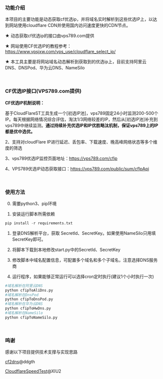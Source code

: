 ### 功能介绍

本项目的主要功能是动态获取cf优选ip，并将域名实时解析到这些优选IP上，以达到网站使用cloudflare CDN并使用国内访问速度更快的CDN节点。

★ 动态获取cf优选ip的接口由vps789.com提供

★ 网站使用CF优选IP的教程参考：https://www.vpsjxw.com/vps_use/cloudflare_select_ip/

★ 本工具主要是将网站域名动态解析到获取到的优选ip上，目前支持阿里云DNS、DNSPod、华为云DNS、NameSilo

<br>

### CF优选IP接口(VPS789.com提供)

**CF优选IP机制说明：**

基于CloudFlareST工具生成一个[初选IP池]，vps789固定24小时监测200-500个IP。每天根据网络情况综合评估，淘汰1/3网络较差的IP，然后从[初选IP池]补充到vps789中继续监测。**通过持续补充优选IP和IP优胜略汰机制，保证vps789上的IP都是优中选优。**

2、支持对cloudFlare IP进行延迟、丢包率、下载速度、晚高峰网络状态等多个维度的筛选

3、vps789优选IP监控页面地址：https://vps789.com/cfip

4、VPS789优选IP动态获取接口：https://vps789.com/public/sum/cfIpApi

<br>

### 使用方法

0.  需要python3、pip环境

1.  安装运行脚本所需依赖

```python
pip install -r requirements.txt
```

1.  登录DNS解析平台，获取 SecretId、SecretKey。如果使用NameSilo只用填SecretKey即可。

2.  将脚本下载到本地修改start.py中的SecretId、SecretKey

3.  修改脚本中域名配置信息，可配置多个域名和多个子域名，注意选择DNS服务商


4.  运行程序，如果能够正常运行可以选择cron定时执行(建议1个小时执行一次)

```python
#域名解析在阿里云DNS
python cfipToAliDns.py
#域名解析在DnsPod
python cfipToDnsPod.py
#域名解析在华为云DNS
python cfipToHwDns.py
#域名解析在NameSilo
python cfipToNameSilo.py
```
<br>

### 鸣谢
感谢以下项目提供技术支撑与实现思路

[cf2dns](https://github.com/ddgth/cf2dns)@ddgth

[CloudflareSpeedTest](https://github.com/XIU2/CloudflareSpeedTest)@XIU2
